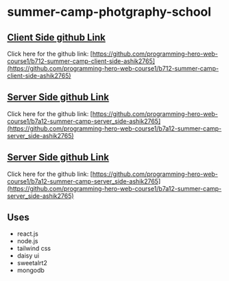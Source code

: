# summer-camp-photgraphy-school

## [Client Side github Link](https://github.com/programming-hero-web-course1/b712-summer-camp-client-side-ashik2765)
Click here for the github link: [https://github.com/programming-hero-web-course1/b712-summer-camp-client-side-ashik2765](https://github.com/programming-hero-web-course1/b712-summer-camp-client-side-ashik2765)



## [Server Side github Link](https://github.com/programming-hero-web-course1/b7a12-summer-camp-server_side-ashik2765)
Click here for the github link: [https://github.com/programming-hero-web-course1/b7a12-summer-camp-server_side-ashik2765](https://github.com/programming-hero-web-course1/b7a12-summer-camp-server_side-ashik2765)



## [Server Side github Link](https://github.com/programming-hero-web-course1/b7a12-summer-camp-server_side-ashik2765)
Click here for the github link: [https://github.com/programming-hero-web-course1/b7a12-summer-camp-server_side-ashik2765](https://github.com/programming-hero-web-course1/b7a12-summer-camp-server_side-ashik2765)


## Uses

* react.js
* node.js
* tailwind css
* daisy ui
* sweetalrt2
* mongodb

